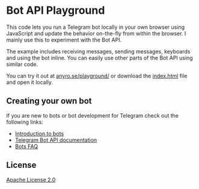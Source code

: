 Bot API Playground
==================

This code lets you run a Telegram bot locally in your own browser using JavaScript and update the behavior on-the-fly from within the browser. I mainly use this to experiment with the Bot API.

The example includes receiving messages, sending messages, keyboards and using the bot inline. You can easily use other parts of the Bot API using similar code.

You can try it out at <a href="http://anyro.se/playground/">anyro.se/playground/</a> or download the <a href="https://raw.githubusercontent.com/nadam/playground/gh-pages/index.html">index.html</a> file and open it locally.

Creating your own bot
---------------------
If you are new to bots or bot development for Telegram check out the following links:
- [Introduction to bots](https://core.telegram.org/bots)
- [Telegram Bot API documentation](https://core.telegram.org/bots/api)
- [Bots FAQ](https://core.telegram.org/bots/faq)

License
----------------
[Apache License 2.0](LICENSE)